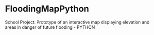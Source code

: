 # FloodingMapPython
School Project: Prototype of an interactive map displaying elevation and areas in danger of future flooding - PYTHON
